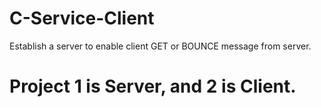 # C-Service-Client
Establish a server to enable client GET or BOUNCE message from server.
# Project 1 is Server, and 2 is Client.
